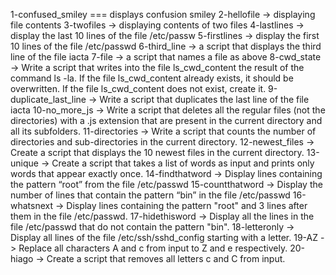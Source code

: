 1-confused_smiley === displays confusion smiley
2-hellofile -> displaying file contents
3-twofiles -> displaying contents of two files
4-lastlines -> display the last 10 lines of the file /etc/passw
5-firstlines -> display the first 10 lines of the file /etc/passwd
6-third_line -> a script that displays the third line of the file iacta
7-file -> a script that names a file as above
8-cwd_state -> Write a script that writes into the file ls_cwd_content the result of the command ls -la. If the file ls_cwd_content already exists, it should be overwritten. If the file ls_cwd_content does not exist, create it.
9-duplicate_last_line -> Write a script that duplicates the last line of the file iacta
10-no_more_js -> Write a script that deletes all the regular files (not the directories) with a .js extension that are present in the current directory and all its subfolders.
11-directories -> Write a script that counts the number of directories and sub-directories in the current directory.
12-newest_files -> Create a script that displays the 10 newest files in the current directory.
13-unique -> Create a script that takes a list of words as input and prints only words that appear exactly once.
14-findthatword -> Display lines containing the pattern “root” from the file /etc/passwd
15-countthatword -> Display the number of lines that contain the pattern “bin” in the file /etc/passwd
16-whatsnext -> Display lines containing the pattern "root" and 3 lines after them in the file /etc/passwd.
17-hidethisword -> Display all the lines in the file /etc/passwd that do not contain the pattern "bin".
18-letteronly -> Display all lines of the file /etc/ssh/sshd_config starting with a letter.
19-AZ -> Replace all characters A and c from input to Z and e respectively.
20-hiago -> Create a script that removes all letters c and C from input.

